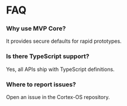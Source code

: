 # FAQ

### Why use MVP Core?
It provides secure defaults for rapid prototypes.

### Is there TypeScript support?
Yes, all APIs ship with TypeScript definitions.

### Where to report issues?
Open an issue in the Cortex-OS repository.
